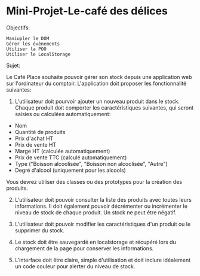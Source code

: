 # Mini-Projet-Le-café des délices

Objectifs:

    Maniupler le DOM
    Gérer les évènements
    Utiliser la POO
    Utiliser le LocalStorage

Sujet: 

Le Café Place souhaite pouvoir gérer son stock depuis une application web sur l'ordinateur du comptoir. L'application doit proposer les fonctionnalité suivantes:

1. L'utilisateur doit pourvoir ajouter un nouveau produit dans le stock. Chaque produit doit comporter les caractéristiques suivantes, qui seront saisies ou calculées automatiquement:
- Nom
- Quantité de produits
- Prix d'achat HT
- Prix de vente HT
- Marge HT (calculée automatiquement)
- Prix de vente TTC (calculé automatiquement)
- Type ("Boisson alcoolisée", "Boisson non alcoolisée", "Autre")
- Degré d'alcool (uniquement pour les alcools)

Vous devrez utiliser des classes ou des prototypes pour la création des produits.

 

2. L'utilisateur doit pouvoir consulter la liste des produits avec toutes leurs informations. Il doit également pouvoir décrémenter ou incrémenter le niveau de stock de chaque produit. Un stock ne peut être négatif.

 

3. L'utilisateur doit pouvoir modifier les caractéristiques d'un produit ou le supprimer du stock.

 

4. Le stock doit être sauvegardé en localstorage et récupéré lors du chargement de la page pour conserver les informations.

 

5. L'interface doit être claire, simple d'utilisation et doit inclure idéalement un code couleur pour alerter du niveau de stock.

 
